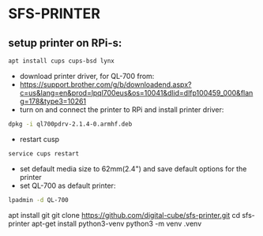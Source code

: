 # SFS-PRINTER


## setup printer on RPi-s:
```bash
apt install cups cups-bsd lynx
```
- download printer driver, for QL-700 from: 
- https://support.brother.com/g/b/downloadend.aspx?c=us&lang=en&prod=lpql700eus&os=10041&dlid=dlfp100459_000&flang=178&type3=10261
- turn on and connect the printer to RPi and install printer driver:
```bash
dpkg -i ql700pdrv-2.1.4-0.armhf.deb 
```
- restart cusp
```bash
service cups restart
```
- set default media size to 62mm(2.4") and save default options for the printer
- set QL-700 as default printer:
```bash
lpadmin -d QL-700
```

apt install git
git clone https://github.com/digital-cube/sfs-printer.git
cd sfs-printer
apt-get install python3-venv
python3 -m venv .venv


